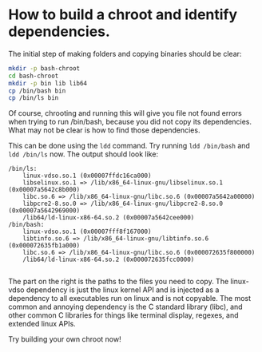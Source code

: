 # How to build a chroot and identify dependencies.

The initial step of making folders and copying binaries should be clear:

```bash
mkdir -p bash-chroot
cd bash-chroot
mkdir -p bin lib lib64
cp /bin/bash bin
cp /bin/ls bin
```

Of course, chrooting and running this will give you file not found
errors when trying to run /bin/bash, because you did not copy its 
dependencies. What may not be clear is how to find those dependencies.


This can be done using the `ldd` command. Try running `ldd /bin/bash` and `ldd /bin/ls` now.
The output should look like:

```
/bin/ls:
	linux-vdso.so.1 (0x00007ffdc16ca000)
	libselinux.so.1 => /lib/x86_64-linux-gnu/libselinux.so.1 (0x00007a5642c8b000)
	libc.so.6 => /lib/x86_64-linux-gnu/libc.so.6 (0x00007a5642a00000)
	libpcre2-8.so.0 => /lib/x86_64-linux-gnu/libpcre2-8.so.0 (0x00007a5642969000)
	/lib64/ld-linux-x86-64.so.2 (0x00007a5642cee000)
/bin/bash:
	linux-vdso.so.1 (0x00007fff8f167000)
	libtinfo.so.6 => /lib/x86_64-linux-gnu/libtinfo.so.6 (0x000072635fb1a000)
	libc.so.6 => /lib/x86_64-linux-gnu/libc.so.6 (0x000072635f800000)
	/lib64/ld-linux-x86-64.so.2 (0x000072635fcc0000)
  
```


The part on the right is the paths to the files you need to copy. The linux-vdso dependency is just the 
linux kernel API and is injected as a dependency to all executables run on linux and is not copyable.
The most common and annoying dependency is the C standard library (libc), and other common C libraries
for things like terminal display, regexes, and extended linux APIs.


Try building your own chroot now!
